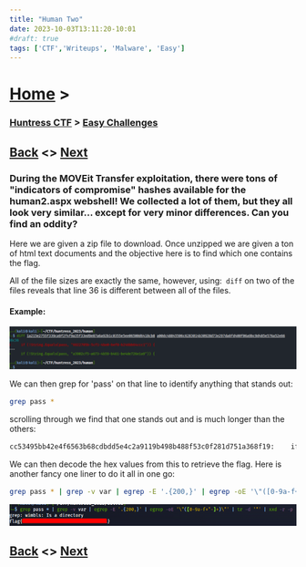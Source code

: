 ```yaml
---
title: "Human Two"
date: 2023-10-03T13:11:20-10:01
#draft: true
tags: ['CTF','Writeups', 'Malware', 'Easy']
---
```

 
# [Home](https://jjolley91.github.io/blog/) >

###  [Huntress CTF](https://jjolley91.github.io/blog/huntress_ctf_2023) >  [Easy Challenges](https://jjolley91.github.io/blog/huntress_ctf_2023/1.easy/)

## [Back](https://jjolley91.github.io/blog/huntress_ctf_2023/1.easy/book_by_its_cover)  <> [Next](https://jjolley91.github.io/blog/huntress_ctf_2023/1.easy/baseFFFF+1/) 

### During the MOVEit Transfer exploitation, there were tons of "indicators of compromise" hashes available for the human2.aspx webshell! We collected a lot of them, but they all look very similar... except for very minor differences. Can you find an oddity? 

Here we are given a zip file to download. Once unzipped we are given a ton of html text documents and the objective here is to find which one contains the flag.

All of the file sizes are exactly the same, however, using:``` diff``` on two of the files reveals that line 36 is different between all of the files.

#### Example: 
![human_two1](https://github.com/jjolley91/blog/blob/main/static/Huntress_CTF_2023/human_two1.png?raw=true)


We can then grep for 'pass' on that line to  identify anything that stands out:
```bash
grep pass *
```
scrolling through we find that one stands out and is much longer than the others:
```bash
cc53495bb42e4f6563b68cdbdd5e4c2a9119b498b488f53c0f281d751a368f19:    if (!String.Equals(pass, "666c6167-7b36-6365-3666-366131356464"+"64623065-6262-3333-3262-666166326230"+"62383564-317d-0000-0000-000000000000"))
```
We can then decode the hex values from this to retrieve the flag. Here is another fancy one liner to do it all in one go:

```bash
grep pass * | grep -v var | egrep -E '.{200,}' | egrep -oE '\"([0-9a-f+"-]+)\"' | tr -d '"' | xxd -r -p
```

![human_two](https://github.com/jjolley91/blog/blob/main/static/Huntress_CTF_2023/human_two.png?raw=true)

## [Back](https://jjolley91.github.io/blog/huntress_ctf_2023/1.easy/query_code)  <> [Next](https://jjolley91.github.io/blog/huntress_ctf_2023/1.easy/baseFFFF+1/) 